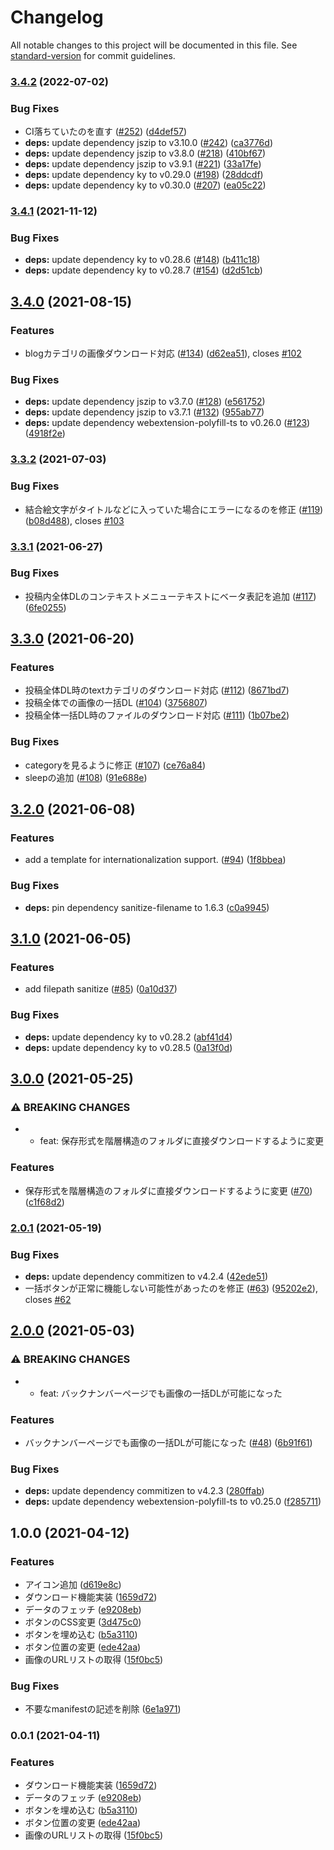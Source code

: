 # Changelog

All notable changes to this project will be documented in this file. See [standard-version](https://github.com/conventional-changelog/standard-version) for commit guidelines.

### [3.4.2](https://www.github.com/mnao305/fantia-dl-tool/compare/v3.4.1...v3.4.2) (2022-07-02)


### Bug Fixes

* CI落ちていたのを直す ([#252](https://www.github.com/mnao305/fantia-dl-tool/issues/252)) ([d4def57](https://www.github.com/mnao305/fantia-dl-tool/commit/d4def578435333f5d1c2b2fba1f2607482ece3b3))
* **deps:** update dependency jszip to v3.10.0 ([#242](https://www.github.com/mnao305/fantia-dl-tool/issues/242)) ([ca3776d](https://www.github.com/mnao305/fantia-dl-tool/commit/ca3776df48a5edb35775cae8cd501137689cda02))
* **deps:** update dependency jszip to v3.8.0 ([#218](https://www.github.com/mnao305/fantia-dl-tool/issues/218)) ([410bf67](https://www.github.com/mnao305/fantia-dl-tool/commit/410bf673646559767feabf6a3bf62521004b12ff))
* **deps:** update dependency jszip to v3.9.1 ([#221](https://www.github.com/mnao305/fantia-dl-tool/issues/221)) ([33a17fe](https://www.github.com/mnao305/fantia-dl-tool/commit/33a17fe1ab896c892f58510cc5195ca29648d497))
* **deps:** update dependency ky to v0.29.0 ([#198](https://www.github.com/mnao305/fantia-dl-tool/issues/198)) ([28ddcdf](https://www.github.com/mnao305/fantia-dl-tool/commit/28ddcdf037d01d783be3ff12cf4e01c063b6147b))
* **deps:** update dependency ky to v0.30.0 ([#207](https://www.github.com/mnao305/fantia-dl-tool/issues/207)) ([ea05c22](https://www.github.com/mnao305/fantia-dl-tool/commit/ea05c22c75637a2bf25d082ae6d876c6bfae9e7c))

### [3.4.1](https://www.github.com/mnao305/fantia-dl-tool/compare/v3.4.0...v3.4.1) (2021-11-12)


### Bug Fixes

* **deps:** update dependency ky to v0.28.6 ([#148](https://www.github.com/mnao305/fantia-dl-tool/issues/148)) ([b411c18](https://www.github.com/mnao305/fantia-dl-tool/commit/b411c18cd9b59088753b6874566065937dde398d))
* **deps:** update dependency ky to v0.28.7 ([#154](https://www.github.com/mnao305/fantia-dl-tool/issues/154)) ([d2d51cb](https://www.github.com/mnao305/fantia-dl-tool/commit/d2d51cb6eb3193f5fc0aefc67b95468b06582fff))

## [3.4.0](https://www.github.com/mnao305/fantia-dl-tool/compare/v3.3.2...v3.4.0) (2021-08-15)


### Features

* blogカテゴリの画像ダウンロード対応 ([#134](https://www.github.com/mnao305/fantia-dl-tool/issues/134)) ([d62ea51](https://www.github.com/mnao305/fantia-dl-tool/commit/d62ea5159295106487d14d5ccf56f098f03136cb)), closes [#102](https://www.github.com/mnao305/fantia-dl-tool/issues/102)


### Bug Fixes

* **deps:** update dependency jszip to v3.7.0 ([#128](https://www.github.com/mnao305/fantia-dl-tool/issues/128)) ([e561752](https://www.github.com/mnao305/fantia-dl-tool/commit/e5617526b1d4ee9767993601c7800dd9ea275a32))
* **deps:** update dependency jszip to v3.7.1 ([#132](https://www.github.com/mnao305/fantia-dl-tool/issues/132)) ([955ab77](https://www.github.com/mnao305/fantia-dl-tool/commit/955ab7733ae4eb85c6dea67c61e5073ac4b7e6bb))
* **deps:** update dependency webextension-polyfill-ts to v0.26.0 ([#123](https://www.github.com/mnao305/fantia-dl-tool/issues/123)) ([4918f2e](https://www.github.com/mnao305/fantia-dl-tool/commit/4918f2ef3910277e9a878aa51eee1f4444a526c1))

### [3.3.2](https://www.github.com/mnao305/fantia-dl-tool/compare/v3.3.1...v3.3.2) (2021-07-03)


### Bug Fixes

* 結合絵文字がタイトルなどに入っていた場合にエラーになるのを修正 ([#119](https://www.github.com/mnao305/fantia-dl-tool/issues/119)) ([b08d488](https://www.github.com/mnao305/fantia-dl-tool/commit/b08d4885af6f90a04351a5226b6a62f88504ce6f)), closes [#103](https://www.github.com/mnao305/fantia-dl-tool/issues/103)

### [3.3.1](https://www.github.com/mnao305/fantia-dl-tool/compare/v3.3.0...v3.3.1) (2021-06-27)


### Bug Fixes

* 投稿内全体DLのコンテキストメニューテキストにベータ表記を追加 ([#117](https://www.github.com/mnao305/fantia-dl-tool/issues/117)) ([6fe0255](https://www.github.com/mnao305/fantia-dl-tool/commit/6fe0255689afc522b9b54ba96b044810739bf62e))

## [3.3.0](https://www.github.com/mnao305/fantia-dl-tool/compare/v3.2.0...v3.3.0) (2021-06-20)


### Features

* 投稿全体DL時のtextカテゴリのダウンロード対応 ([#112](https://www.github.com/mnao305/fantia-dl-tool/issues/112)) ([8671bd7](https://www.github.com/mnao305/fantia-dl-tool/commit/8671bd7b5fa684917920fef3b65c13ca096b3f3a))
* 投稿全体での画像の一括DL ([#104](https://www.github.com/mnao305/fantia-dl-tool/issues/104)) ([3756807](https://www.github.com/mnao305/fantia-dl-tool/commit/37568074c428a2fbfee2191b4e8d032d8cc0a1ea))
* 投稿全体一括DL時のファイルのダウンロード対応 ([#111](https://www.github.com/mnao305/fantia-dl-tool/issues/111)) ([1b07be2](https://www.github.com/mnao305/fantia-dl-tool/commit/1b07be211462d2b2ffae9506dea92ff0e9a390f6))


### Bug Fixes

* categoryを見るように修正 ([#107](https://www.github.com/mnao305/fantia-dl-tool/issues/107)) ([ce76a84](https://www.github.com/mnao305/fantia-dl-tool/commit/ce76a84d65817441515dcd3a9fac0fc18700d673))
* sleepの追加 ([#108](https://www.github.com/mnao305/fantia-dl-tool/issues/108)) ([91e688e](https://www.github.com/mnao305/fantia-dl-tool/commit/91e688e6edb7db43bff9dc7296a7e358188fec40))

## [3.2.0](https://www.github.com/mnao305/fantia-dl-tool/compare/v3.1.0...v3.2.0) (2021-06-08)


### Features

* add a template for internationalization support. ([#94](https://www.github.com/mnao305/fantia-dl-tool/issues/94)) ([1f8bbea](https://www.github.com/mnao305/fantia-dl-tool/commit/1f8bbeaaad980d33b5501c27df82a5cfd9198b11))


### Bug Fixes

* **deps:** pin dependency sanitize-filename to 1.6.3 ([c0a9945](https://www.github.com/mnao305/fantia-dl-tool/commit/c0a994583cc55a31865959cc7351665d68e044ea))

## [3.1.0](https://www.github.com/mnao305/fantia-dl-tool/compare/v3.0.0...v3.1.0) (2021-06-05)


### Features

* add filepath sanitize ([#85](https://www.github.com/mnao305/fantia-dl-tool/issues/85)) ([0a10d37](https://www.github.com/mnao305/fantia-dl-tool/commit/0a10d37db0ba692b208a0f8b62362478bf5c67fb))


### Bug Fixes

* **deps:** update dependency ky to v0.28.2 ([abf41d4](https://www.github.com/mnao305/fantia-dl-tool/commit/abf41d42f16f200a7a2fd54fcadfc3678da86551))
* **deps:** update dependency ky to v0.28.5 ([0a13f0d](https://www.github.com/mnao305/fantia-dl-tool/commit/0a13f0d1088f891d824bc712166a9085a4ebcc70))

## [3.0.0](https://www.github.com/mnao305/fantia-dl-tool/compare/v2.0.1...v3.0.0) (2021-05-25)


### ⚠ BREAKING CHANGES

* * feat: 保存形式を階層構造のフォルダに直接ダウンロードするように変更

### Features

* 保存形式を階層構造のフォルダに直接ダウンロードするように変更 ([#70](https://www.github.com/mnao305/fantia-dl-tool/issues/70)) ([c1f68d2](https://www.github.com/mnao305/fantia-dl-tool/commit/c1f68d2c3339cf471e63397c933826e345faec91))

### [2.0.1](https://www.github.com/mnao305/fantia-dl-tool/compare/v2.0.0...v2.0.1) (2021-05-19)


### Bug Fixes

* **deps:** update dependency commitizen to v4.2.4 ([42ede51](https://www.github.com/mnao305/fantia-dl-tool/commit/42ede5149e89b8c4666d17b8d69117f30ee77cf0))
* 一括ボタンが正常に機能しない可能性があったのを修正 ([#63](https://www.github.com/mnao305/fantia-dl-tool/issues/63)) ([95202e2](https://www.github.com/mnao305/fantia-dl-tool/commit/95202e2087cf7904b28287106d874eb0780f1c1c)), closes [#62](https://www.github.com/mnao305/fantia-dl-tool/issues/62)

## [2.0.0](https://www.github.com/mnao305/fantia-dl-tool/compare/v1.0.0...v2.0.0) (2021-05-03)


### ⚠ BREAKING CHANGES

* * feat: バックナンバーページでも画像の一括DLが可能になった

### Features

* バックナンバーページでも画像の一括DLが可能になった ([#48](https://www.github.com/mnao305/fantia-dl-tool/issues/48)) ([6b91f61](https://www.github.com/mnao305/fantia-dl-tool/commit/6b91f61e63707629c21a4fd3dfbae8e7d0b00580))


### Bug Fixes

* **deps:** update dependency commitizen to v4.2.3 ([280ffab](https://www.github.com/mnao305/fantia-dl-tool/commit/280ffab122278f22f21a5db319463f4e81cfc48d))
* **deps:** update dependency webextension-polyfill-ts to v0.25.0 ([f285711](https://www.github.com/mnao305/fantia-dl-tool/commit/f285711e2ebbd705e407a05d6fee8d4cd3a1acc8))

## 1.0.0 (2021-04-12)

### Features

* アイコン追加 ([d619e8c](https://www.github.com/mnao305/fantia-dl-tool/commit/d619e8c83f7d7797af344715535e4a36e707cb7e))
* ダウンロード機能実装 ([1659d72](https://www.github.com/mnao305/fantia-dl-tool/commit/1659d72666d33a59e4508c1fd146b60a95949722))
* データのフェッチ ([e9208eb](https://www.github.com/mnao305/fantia-dl-tool/commit/e9208ebaa562b50eacd2ab5d477f9af35fe826a1))
* ボタンのCSS変更 ([3d475c0](https://www.github.com/mnao305/fantia-dl-tool/commit/3d475c028d1abd63acf007a825a1bf33a8001486))
* ボタンを埋め込む ([b5a3110](https://www.github.com/mnao305/fantia-dl-tool/commit/b5a3110f13ff145e717d87403117d6ad1b0e5168))
* ボタン位置の変更 ([ede42aa](https://www.github.com/mnao305/fantia-dl-tool/commit/ede42aa065517adbf8b0b89ba46449be7088c7b0))
* 画像のURLリストの取得 ([15f0bc5](https://www.github.com/mnao305/fantia-dl-tool/commit/15f0bc5a719397980846ccef9154030018b16925))

### Bug Fixes

* 不要なmanifestの記述を削除 ([6e1a971](https://www.github.com/mnao305/fantia-dl-tool/commit/6e1a971fd180ffcb2b268375d7f264b8e05bf98d))

### 0.0.1 (2021-04-11)

### Features

* ダウンロード機能実装 ([1659d72](https://github.com/mnao305/webextension-typescript-template/commit/1659d72666d33a59e4508c1fd146b60a95949722))
* データのフェッチ ([e9208eb](https://github.com/mnao305/webextension-typescript-template/commit/e9208ebaa562b50eacd2ab5d477f9af35fe826a1))
* ボタンを埋め込む ([b5a3110](https://github.com/mnao305/webextension-typescript-template/commit/b5a3110f13ff145e717d87403117d6ad1b0e5168))
* ボタン位置の変更 ([ede42aa](https://github.com/mnao305/webextension-typescript-template/commit/ede42aa065517adbf8b0b89ba46449be7088c7b0))
* 画像のURLリストの取得 ([15f0bc5](https://github.com/mnao305/webextension-typescript-template/commit/15f0bc5a719397980846ccef9154030018b16925))
